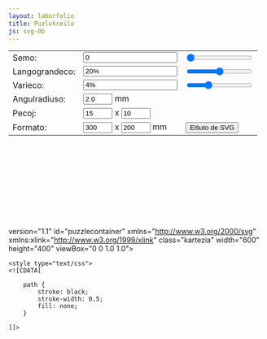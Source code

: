 ```yaml
---
layout: laborfolio
title: Puzlokreilo
js: svg-0b
---
```


<script type="text/javascript">
    // adaptita el https://gist.github.com/Draradech/35d36347312ca6d0887aa7d55f366e30

    function save(filename, data)
    {
        var blob = new Blob([data], {type: "text/csv"});
        if (window.navigator.msSaveOrOpenBlob)
        {
            window.navigator.msSaveBlob(blob, filename);
        }
        else
        {
            var elem = window.document.createElement('a');
            elem.href = window.URL.createObjectURL(blob);
            elem.download = filename;        
            document.body.appendChild(elem);
            elem.click();        
            document.body.removeChild(elem);
        }
    }

    var seed = 1;

    // pseŭdoarbitra nombro inter 0 kaj 1 uzante la sinus-funkcion
    function random() { var x = Math.sin(seed) * 10000; seed += 1; return x - Math.floor(x); }

    // arbitra nombro inter min kaj max
    function uniform(min, max) { var r = random(); return min + r * (max - min); }

    // arbitra bulea valora
    function rbool() { return random() > 0.5; }
    
    // konciza aliro de elemento per @id
    function $(id) { return document.getElementById(id); }

    // aktualigo de la kontrolelementoj
    function updateseed()     { $("_seed").value =    $("seed").value;          update(); }
    function updatetabsize()  { $("_tabsize").value = $("tabsize").value + "%"; update(); }
    function updatejitter()   { $("_jitter").value =  $("jitter").value + "%";  update(); }
    function update_seed() { 
        var val = parseFloat($("_seed").value);    
        if (!isNaN(val)) { 
            $("seed").value = val;
        }    
        updateseed(); 
    }
    function update_tabsize() { 
        var val = parseFloat($("_tabsize").value); 
        if (!isNaN(val)) { 
            $("tabsize").value = val; 
        } 
        updatetabsize(); 
    }
    function update_jitter()  { 
        var val = parseFloat($("_jitter").value);  
        if (!isNaN(val)) { 
            $("jitter").value = val; 
        }  
        updatejitter(); 
    }
    
    // generilo-parametroj / -funkcioj $

    // variabloj estas difinitaj antaŭe en generate(9 resp. parse_input()
    /*
      t = langetograndeco (tabsize)
      j = varieco (jitter)
      xn = # pecoj horizontale
      yn = # pecoj vertikale
    */
    var a, b, c, d, e, t, j, flip, xi, yi, xn, yn, vertical, offset, width, height, radius;
    var ph, pv;

    function first() { 
        e = uniform(-j, j); 
        next();
    }
    function next()  { 
        var flipold = flip; 
        flip = rbool(); 
        a = (flip == flipold ? -e: e); 
        b = uniform(-j, j); 
        c = uniform(-j, j); 
        d = uniform(-j, j); 
        e = uniform(-j, j);
    }

    // la anguloj de la pecoj formas regulan rastron (s=size, o=offset)
    function sl()  { return vertical ? height / yn : width / xn; }
    function sw()  { return vertical ? width / xn : height / yn; }
    function ol()  { return offset + sl() * (vertical ? yi : xi); }
    function ow()  { return offset + sw() * (vertical ? xi : yi); }

    function l(v)  { 
        var ret = ol() + sl() * v; 
        return Math.round(ret * 100) / 100; 
    }
    function w(v)  { 
        var ret = ow() + sw() * v * (flip ? -1.0 : 1.0); 
        return Math.round(ret * 100) / 100; 
    }

    // l,w estas la du koordinatoj
    // unu egon de peco ni desegnas per 3 bezierkurboj;
    // inter punktoj 0 kaj 3 uzante kontrolpunktojn 1 kaj 2
    // poste inter punktoj 3 kaj 6 uzante kontrolpunktojn 4 kaj 5 
    // poste inter punktoj 6 kaj 9 uzante kontrolpunktojn 7 kaj 8
    // la meza kurbo estas la langeto
    function p0l() { return l(0.0); }
    function p0w() { return w(0.0); }
    function p1l() { return l(0.2); }
    function p1w() { return w(a); }
    function p2l() { return l(0.5 + b + d); }
    function p2w() { return w(-t + c); }
    function p3l() { return l(0.5 - t + b); }
    function p3w() { return w(t + c); }
    function p4l() { return l(0.5 - 2.0 * t + b - d); }
    function p4w() { return w(3.0 * t + c); }
    function p5l() { return l(0.5 + 2.0 * t + b - d); }
    function p5w() { return w(3.0 * t + c); }
    function p6l() { return l(0.5 + t + b); }
    function p6w() { return w(t + c); }
    function p7l() { return l(0.5 + b + d); }
    function p7w() { return w(-t + c); }
    function p8l() { return l(0.8); }
    function p8w() { return w(e); }
    function p9l() { return l(1.0); }
    function p9w() { return w(0.0); }
    
    function parse_input()
    {
        seed = parseInt($("seed").value);
        t = parseFloat($("tabsize").value) / 200.0;
        j = parseFloat($("jitter").value) / 100.0;
        xn = parseInt($("xn").value);
        yn = parseInt($("yn").value);
    }
    
    // preparu la horizontalajn kurbojn
    function gen_dh()
    {
        vertical = 0;
        ph = [];

        function add(x,y,s) {
            if (!ph[x]) ph[x] = [];
            ph[x][y] = s;
        } 
        
        for (yi = 1; yi < yn; ++yi) {
            xi = 0;
            first();

            // komenca punkto ĉe (p0l,pow)
            let P0 = [p0l(),p0w()];
            for (; xi < xn; ++xi)
            {
                // ni ĉiam kalkulas 4 punktojn por bezier-kurbo:
                // komenca, kontrol1, kontrol2, fina punktoj
                // tri tiaj kurboj priskribas la falnkon de puzlero
                // la dua (meza) estas la langeto 
                // la fina punkto samtempe estas la komencpunkto de la
                // sekva, do ni bezonas sume nur 10 punktojn
                const Pj = [
                   P0, 
                   [p1l(),p1w()], [p2l(),p2w()], [p3l(),p3w()],
                   [p4l(),p4w()], [p5l(),p5w()], [p6l(),p6w()],
                   [p7l(),p7w()], [p8l(),p8w()], [p9l(),p9w()]
                ];
                add(xi,yi,Pj);
                P0 = Pj[9];
                next();
            }
        }
    }
        
    // preparu la vertikalajn kurbojn
    function gen_dv()
    {
        vertical = 1;

        pv = [];
        function add(x,y,s) {
            if (!pv[x]) pv[x] = [];
            pv[x][y] = s;
        } 
        
        for (xi = 1; xi < xn; ++xi)
            {
            yi = 0;
            first();

            // komenca punkto ĉe (p0w,pol)
            let P0 = [p0w(),p0l()];

            for (; yi < yn; ++yi)
            {
                // ni ĉiam kalkulas 4 punktojn por bezier-kurbo:
                // komenca, kontrol1, kontrol2, fina punktoj
                // tri tiaj kurboj priskribas la falnkon de puzlero
                // la dua (meza) estas la langeto 
                // la fina punkto samtempe estas la komencpunkto de la
                // sekva, do ni bezonas sume nur 10 punktojn
                const Pj = [
                    P0, 
                    [p1w(),p1l()],[p2w(),p2l()],[p3w(),p3l()],
                    [p4w(),p4l()],[p5w(),p5l()],[p6w(),p6l()],
                    [p7w(),p7l()],[p8w(),p8l()],[p9w(),p9l()]
                ];
                add(xi,yi,Pj);
                P0 = Pj[9];
                next();
            }
        }
    }
        
    // pentru la kadron
    function gen_db()
    {
        var str = "";
        
        str += "M " + (offset + radius) + " " + (offset) + " ";
        str += "L " + (offset + width - radius) + " " + (offset) + " ";
        str += "A " + (radius) + " " + (radius) + " 0 0 1 " + (offset + width) + " " + (offset + radius) + " ";
        str += "L " + (offset + width) + " " + (offset + height - radius) + " ";
        str += "A " + (radius) + " " + (radius) + " 0 0 1 " + (offset + width - radius) + " " + (offset + height) + " ";
        str += "L " + (offset + radius) + " " + (offset + height) + " ";
        str += "A " + (radius) + " " + (radius) + " 0 0 1 " + (offset) + " " + (offset + height - radius) + " ";
        str += "L " + (offset) + " " + (offset + radius) + " ";
        str += "A " + (radius) + " " + (radius) + " 0 0 1 " + (offset + radius) + " " + (offset) + " ";
        return str;
    }

    function puzlero(xi,yi) {
        function pt(p) {
            return p[0] + " " + p[1];
        }
        function bezier(p9) { // "M" + pt(p9[0]) + " "
            return (
                 "C" + pt(p9[1]) + " " + pt(p9[2]) + " " + pt(p9[3]) + " "
                + "C" + pt(p9[4]) + " " + pt(p9[5]) + " " + pt(p9[6]) + " "
                + "C" + pt(p9[7]) + " " + pt(p9[8]) + " " + pt(p9[9]));
        }
        function ibezier(p9) { // "M" + pt(p9[0]) + " "
            return (
                 "C" + pt(p9[8]) + " " + pt(p9[7]) + " " + pt(p9[6]) + " "
                + "C" + pt(p9[5]) + " " + pt(p9[4]) + " " + pt(p9[3]) + " "
                + "C" + pt(p9[2]) + " " + pt(p9[1]) + " " + pt(p9[0]));
        }


        let pd = "";
        // supra eĝo
        if (yi==0) {
            const x1 = xi==0? offset : pv[xi][0][0][0]; // x-koordinato sur supra linio
            const x2 = pv[xi+1][0][0][0]; 
            pd += "M" + pt([offset+x1,offset]) + " "
               + "L" + pt([offset+x2,offset]) + " ";
        } else {
            pd += "M" + pt(ph[xi][yi][0]) + " ";
            pd += bezier(ph[xi][yi]) + " ";
        }

        // dekstra eĝo
        if (xi==xn && yi!=yn) {
            const y = ph[xn][yi][9][1];
            pd += "L" + pt([offset+width,y]) + " ";
        } else {
            pd += bezier(pv[xi+1][yi]) + " "
        }

        // malsupra eĝo
        if (yi==yn) {
            const x = pv[xi][yn][0][0]; // x-koordinato sur malsupra linio
            pd += "L" + pt([offset+x,offset+height]) + " ";
        } else {
            pd += ibezier(ph[xi][yi+1]) + " ";
        }

        // maldekstra eĝo
        if (xi==0) {
            const y = yi==0? offset : ph[0][yi][0][1];
            pd += "L" + pt([offset,y]) + " ";
        } else  {
            pd += ibezier(pv[xi][yi+1])
        }

        return SVG.pado(pd);
    }
    
    function update()
    {
        width = parseInt($("width").value);
        height = parseInt($("height").value);
        radius = parseFloat($("radius").value);
        var ratio = 1.0 * width / height;
        if (ratio > 1.5)
        {
            radius = radius * 900 / width;
            width = 900;
            height = width / ratio;
        } else {
            radius = radius * 600 / height;
            height = 600;
            width = height * ratio;
        }
        $("puzzlecontainer").setAttribute("width", width + 11);
        $("puzzlecontainer").setAttribute("height", height + 11);
        offset = 5.5;
        parse_input();

        gen_dh();
        gen_dv();
        
        
        /*
        $("puzzlepath_h").setAttribute("d", gen_dh());
        $("puzzlepath_v").setAttribute("d", gen_dv());
        $("puzzlepath_b").setAttribute("d", gen_db());
        */

        SVG.malplenigu("puzzlecontainer");
        for (xi=0; xi<xn; xi++) {
            for (yi=0; yi<yn; yi++) {
                const p = puzlero(xi,yi);
                SVG.aldonu("puzzlecontainer",p)
            }
        }
    }
    
    function generate()
    {
        width = parseInt($("width").value);
        height = parseInt($("height").value);
        radius = parseFloat($("radius").value);
        offset = 0.0;
        parse_input();
        
        var data = "<svg xmlns=\"http://www.w3.org/2000/svg\" version=\"1.0\" ";
        data += "width=\"" + width + "mm\" height=\"" + height + "mm\" viewBox=\"0 0 " + width + " " + height + "\">";

        /*
        data += "<path fill=\"none\" stroke=\"DarkBlue\" stroke-width=\"0.1\" d=\"";
        data += gen_dh();
        data += "\"></path>";
        data += "<path fill=\"none\" stroke=\"DarkRed\" stroke-width=\"0.1\" d=\"";
        data += gen_dv();
        data += "\"></path>";
        data += "<path fill=\"none\" stroke=\"Black\" stroke-width=\"0.1\" d=\"";
        data += gen_db();
        data += "\"></path>";
        */
        ph = [];
        pv = [];

        gen_dh();
        gen_dv();

        data += "</svg>";
        
        save("jigsaw.svg", data);
    }

    // helpfunkcioj
    function metu(kampo,valoro) {
        document.getElementById(kampo).textContent = valoro;
    }

    function valoro(kampo) {
        return parseInt(document.getElementById(kampo).value,10);
    }

    // preparu semon
    $('seed').value = Math.random() * 10000; 
    updateseed();

</script>

   <table>
      <tr>
         <td>Semo:</td>
         <td><input id="_seed" type="text" value="0" onchange="update_seed()"/></td>
         <td><input id="seed" type="range" value="0" min="0" max="9999" step="1" onchange="updateseed()"/></td>
      </tr>
      <tr>
         <td>Langograndeco:</td>
         <td><input id="_tabsize" type="text" value="20%" onchange="update_tabsize()"/></td>
         <td><input id="tabsize" type="range" value="20" min="10" max="30" step="0.1" onchange="updatetabsize()"/></td>
      </tr>
      <tr>
         <td>Varieco:</td>
         <td><input id="_jitter" type="text" value="4%" onchange="update_jitter()"/></td>
         <td><input id="jitter" type="range" value="4" min="0" max="13" step="0.1" onchange="updatejitter()"/></td>
      </tr>
      <tr>
         <td>Angulradiuso:</td>
         <td><input id="radius" type="text" value="2.0" size="4" onchange="update()"/> mm</td>
         <td></td>
      </tr>
      <tr>
         <td>Pecoj:</td>
         <td><input id="xn" type="text" value="15" size="4" onchange="update()"/> x <input id="yn" type="text" value="10"  size="4" onchange="update()"/></td>
         <td></td>
      </tr>
      <tr>
         <td>Formato:</td>
         <td><input id="width" type="text" value="300" size="4" onchange="update()"/> x <input id="height" type="text" value="200"  size="4" onchange="update()"/> mm</td>
         <td><button onclick="generate()">Elŝuto de SVG</button></td>
      </tr>
   </table>

   <svg id="puzzlecontainer">

 version="1.1" 
    id="puzzlecontainer"
    xmlns="http://www.w3.org/2000/svg" 
    xmlns:xlink="http://www.w3.org/1999/xlink" 
    class="kartezia"
    width="600" height="400" 
    viewBox="0 0 1.0 1.0">        
     
    <style type="text/css">
    <![CDATA[

        path {
            stroke: black;
            stroke-width: 0.5;
            fill: none;
        }

    ]]>
  </style> 
   </svg>
